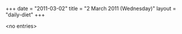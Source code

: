 +++
date = "2011-03-02"
title = "2 March 2011 (Wednesday)"
layout = "daily-diet"
+++

\<no entries\>